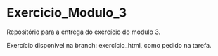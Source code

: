 # Exercicio_Modulo_3
 Repositório para a entrega do exercício do modulo 3.

 Exercício disponivel na branch: exercício_html, como pedido na tarefa.
